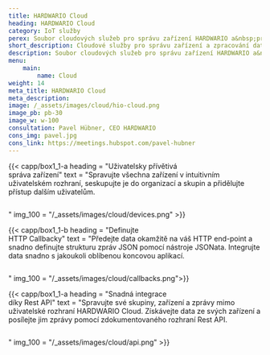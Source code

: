 ```yaml
---
title: HARDWARIO Cloud
heading: HARDWARIO Cloud
category: IoT služby
perex: Soubor cloudových služeb pro správu zařízení HARDWARIO a&nbsp;práci s&nbsp;daty - poskytování IoT konektivity, REST API a&nbsp;nastavení callbacků.
short_description: Cloudové služby pro správu zařízení a zpracování dat - připojení k internetu věcí, rozhraní REST API a callbacky.
description: Soubor cloudových služeb pro správu zařízení HARDWARIO a&nbsp;práci s&nbsp;daty - poskytování IoT konektivity, REST API a&nbsp;nastavení callbacků.
menu:
    main:
        name: Cloud
weight: 14
meta_title: HARDWARIO Cloud
meta_description:
image: /_assets/images/cloud/hio-cloud.png
image_pb: pb-30
image_w: w-100
consultation: Pavel Hübner, CEO HARDWARIO
cons_img: pavel.jpg
cons_link: https://meetings.hubspot.com/pavel-hubner
---
```


{{< capp/box1_1-a heading = "Uživatelsky přívětivá<br/> správa zařízení" text = "Spravujte všechna zařízení v intuitivním uživatelském rozhraní, seskupujte je do organizací a skupin a přidělujte přístup dalším uživatelům.</p><img loading='lazy' src='/_assets/images/chester/lpwan_brands.png' class='w-100 w-md-75 mt-10' alt='' /><p>" img_100 = "/_assets/images/cloud/devices.png" >}}

{{< capp/box1_1-b heading = "Definujte<br/> HTTP Callbacky" text = "Předejte data okamžitě na váš HTTP end-point a snadno definujte strukturu zpráv JSON pomocí nástroje JSONata. Integrujte data snadno s jakoukoli oblíbenou koncovou aplikací.</p><img loading='lazy' src='/_assets/images/cloud/visualisation.png' class='w-100 w-md-75 mt-10 mb-20' alt='' /><p>" img_100 = "/_assets/images/cloud/callbacks.png">}}

{{< capp/box1_1-a heading = "Snadná integrace<br/> díky Rest API" text = "Spravujte své skupiny, zařízení a zprávy mimo uživatelské rozhraní HARDWARIO Cloud. Získávejte data ze svých zařízení a posílejte jim zprávy pomocí zdokumentovaného rozhraní Rest API.</p><img loading='lazy' src='/_assets/images/chester/api.png' class='w-100 w-md-75 mt-10' alt='' /><p>" img_100 = "/_assets/images/cloud/api.png" >}}

